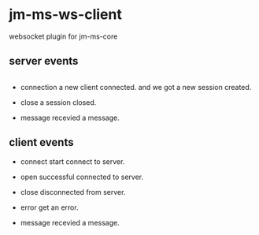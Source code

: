 # jm-ms-ws-client

websocket plugin for jm-ms-core

## server events

```javascript

```

- connection
a new client connected. and we got a new session created.

- close
a session closed.

- message
recevied a message.

## client events

- connect
start connect to server.

- open
successful connected to server.

- close
disconnected from server.

- error
get an error.

- message
recevied a message.
